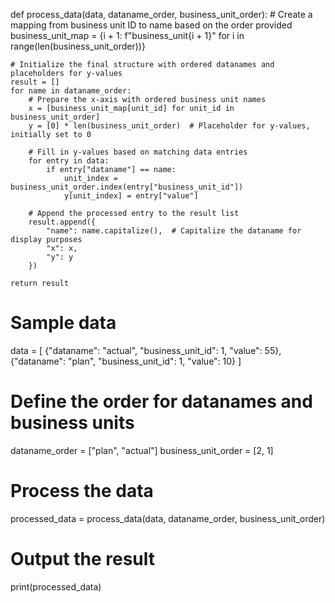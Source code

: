 def process_data(data, dataname_order, business_unit_order):
    # Create a mapping from business unit ID to name based on the order provided
    business_unit_map = {i + 1: f"business_unit{i + 1}" for i in range(len(business_unit_order))}
    
    # Initialize the final structure with ordered datanames and placeholders for y-values
    result = []
    for name in dataname_order:
        # Prepare the x-axis with ordered business unit names
        x = [business_unit_map[unit_id] for unit_id in business_unit_order]
        y = [0] * len(business_unit_order)  # Placeholder for y-values, initially set to 0
        
        # Fill in y-values based on matching data entries
        for entry in data:
            if entry["dataname"] == name:
                unit_index = business_unit_order.index(entry["business_unit_id"])
                y[unit_index] = entry["value"]
        
        # Append the processed entry to the result list
        result.append({
            "name": name.capitalize(),  # Capitalize the dataname for display purposes
            "x": x,
            "y": y
        })
    
    return result

# Sample data
data = [
    {"dataname": "actual", "business_unit_id": 1, "value": 55},
    {"dataname": "plan", "business_unit_id": 1, "value": 10}
]

# Define the order for datanames and business units
dataname_order = ["plan", "actual"]
business_unit_order = [2, 1]

# Process the data
processed_data = process_data(data, dataname_order, business_unit_order)

# Output the result
print(processed_data)
